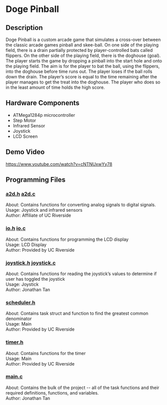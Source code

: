 # Doge Pinball

## Description
Doge Pinball is a custom arcade game that simulates a cross-over between the classic arcade games pinball and skee-ball. On one side of the playing field, there is a drain partially protected by player-controlled bats called flippers. On the other side of the playing field, there is the doghouse (goal). The player starts the game by dropping a pinball into the start hole and onto the playing field. The aim is for the player to bat the ball, using the flippers, into the doghouse before time runs out. The player loses if the ball rolls down the drain. The player’s score is equal to the time remaining after the player manages to get the treat into the doghouse. The player who does so in the least amount of time holds the high score.

## Hardware Components
* ATMega1284p microcontroller
* Step Motor
* Infrared Sensor
* Joystick
* LCD Screen

## Demo Video
https://www.youtube.com/watch?v=cNTNUxwYy78

## Programming Files
### [a2d.h](https://drive.google.com/open?id=0B3XYlV60P2byUE54S29ZVGtWcHM) [a2d.c](https://drive.google.com/open?id=0B3XYlV60P2byS2huQUpxUGNLYlU)
About: Contains functions for converting analog signals to digital signals.  
Usage: Joystick and infrared sensors  
Author: Affiliate of UC Riverside  

### [io.h](https://drive.google.com/open?id=0B3XYlV60P2bycnBsMGRBUnFfcGM) [io.c](https://drive.google.com/open?id=0B3XYlV60P2byRUppbGlBZlFZdjg) 
About: Contains functions for programming the LCD display  
Usage: LCD Display  
Author: Provided by UC Riverside  

### [joystick.h](https://drive.google.com/open?id=0B3XYlV60P2bycUpCUVpsQVdRb2M) [joystick.c](https://drive.google.com/open?id=0B3XYlV60P2byVlRraF91cUJFZms) 
About: Contains functions for reading the joystick’s values to determine if user has toggled the joystick  
Usage: Joystick  
Author: Jonathan Tan  

### [scheduler.h](https://drive.google.com/open?id=0B3XYlV60P2byU3ljVERVOU5JbXM) 
About: Contains task struct and function to find the greatest common denominator  
Usage: Main  
Author: Provided by UC Riverside  

### [timer.h](https://drive.google.com/open?id=0B3XYlV60P2byTUNiSk9JZ3dlSVU) 
About: Contains functions for the timer  
Usage: Main  
Author: Provided by UC Riverside  

### [main.c](https://drive.google.com/open?id=0B3XYlV60P2byQVZtdEdkMUZGZ0k) 
About: Contains the bulk of the project -- all of the task functions and their required definitions, functions, and variables.  
Author: Jonathan Tan  





